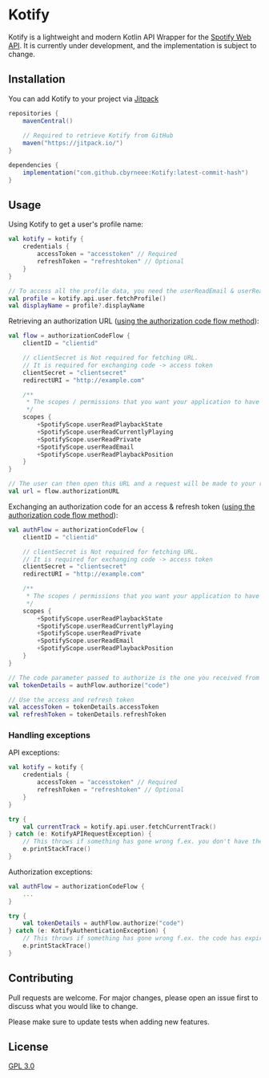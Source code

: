 # Kotify

Kotify is a lightweight and modern Kotlin API Wrapper for
the [Spotify Web API](https://developer.spotify.com/documentation/web-api). It is currently under development, and the
implementation is subject to change.

## Installation

You can add Kotify to your project via [Jitpack](https://jitpack.io)

```groovy
repositories {
    mavenCentral()
    
    // Required to retrieve Kotify from GitHub
    maven("https://jitpack.io/")
}

dependencies {
    implementation("com.github.cbyrneee:Kotify:latest-commit-hash")
}
```

## Usage

Using Kotify to get a user's profile name:

```kotlin
val kotify = kotify {
    credentials {
        accessToken = "accesstoken" // Required
        refreshToken = "refreshtoken" // Optional
    }
}

// To access all the profile data, you need the userReadEmail & userReadPrivate scopes
val profile = kotify.api.user.fetchProfile()
val displayName = profile?.displayName
```

Retrieving an authorization URL ([using the authorization code flow method](https://developer.spotify.com/documentation/general/guides/authorization-guide/#authorization-code-flow)):

```kotlin
val flow = authorizationCodeFlow {
    clientID = "clientid"

    // clientSecret is Not required for fetching URL.
    // It is required for exchanging code -> access token
    clientSecret = "clientsecret"
    redirectURI = "http://example.com"

    /**
     * The scopes / permissions that you want your application to have
     */
    scopes {
        +SpotifyScope.userReadPlaybackState
        +SpotifyScope.userReadCurrentlyPlaying
        +SpotifyScope.userReadPrivate
        +SpotifyScope.userReadEmail
        +SpotifyScope.userReadPlaybackPosition
    }
}

// The user can then open this URL and a request will be made to your redirectURI with a "code" parameter
val url = flow.authorizationURL
```

Exchanging an authorization code for an access & refresh token ([using the authorization code flow method](https://developer.spotify.com/documentation/general/guides/authorization-guide/#authorization-code-flow)):

```kotlin
val authFlow = authorizationCodeFlow {
    clientID = "clientid"

    // clientSecret is Not required for fetching URL.
    // It is required for exchanging code -> access token
    clientSecret = "clientsecret"
    redirectURI = "http://example.com"

    /**
     * The scopes / permissions that you want your application to have
     */
    scopes {
        +SpotifyScope.userReadPlaybackState
        +SpotifyScope.userReadCurrentlyPlaying
        +SpotifyScope.userReadPrivate
        +SpotifyScope.userReadEmail
        +SpotifyScope.userReadPlaybackPosition
    }
}

// The code parameter passed to authorize is the one you received from the redirectURI
val tokenDetails = authFlow.authorize("code")

// Use the access and refresh token
val accessToken = tokenDetails.accessToken
val refreshToken = tokenDetails.refreshToken
```

### Handling exceptions

API exceptions:

```kotlin
val kotify = kotify {
    credentials {
        accessToken = "accesstoken" // Required
        refreshToken = "refreshtoken" // Optional
    }
}

try {
    val currentTrack = kotify.api.user.fetchCurrentTrack()
} catch (e: KotifyAPIRequestException) {
    // This throws if something has gone wrong f.ex. you don't have the correct permissions
    e.printStackTrace()
}
```

Authorization exceptions:
```kotlin
val authFlow = authorizationCodeFlow {
    ...
}

try {
    val tokenDetails = authFlow.authorize("code")
} catch (e: KotifyAuthenticationException) {
    // This throws if something has gone wrong f.ex. the code has expired
    e.printStackTrace()
}
```

## Contributing

Pull requests are welcome. For major changes, please open an issue first to discuss what you would like to change.

Please make sure to update tests when adding new features.

## License

[GPL 3.0](https://choosealicense.com/licenses/gpl-3.0/)
